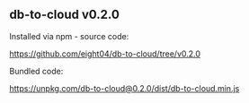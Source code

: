 ## db-to-cloud v0.2.0

Installed via npm - source code:

https://github.com/eight04/db-to-cloud/tree/v0.2.0

Bundled code:

https://unpkg.com/db-to-cloud@0.2.0/dist/db-to-cloud.min.js
